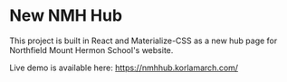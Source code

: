 # New NMH Hub

This project is built in React and Materialize-CSS as a new hub page for Northfield Mount Hermon School's website. 

Live demo is available here: https://nmhhub.korlamarch.com/
